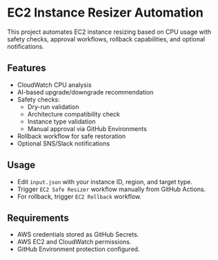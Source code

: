 # EC2 Instance Resizer Automation

This project automates EC2 instance resizing based on CPU usage with safety checks, approval workflows, rollback capabilities, and optional notifications.

## Features
- CloudWatch CPU analysis
- AI-based upgrade/downgrade recommendation
- Safety checks:
  - Dry-run validation
  - Architecture compatibility check
  - Instance type validation
  - Manual approval via GitHub Environments
- Rollback workflow for safe restoration
- Optional SNS/Slack notifications

## Usage
- Edit `input.json` with your instance ID, region, and target type.
- Trigger `EC2 Safe Resizer` workflow manually from GitHub Actions.
- For rollback, trigger `EC2 Rollback` workflow.

## Requirements
- AWS credentials stored as GitHub Secrets.
- AWS EC2 and CloudWatch permissions.
- GitHub Environment protection configured.

